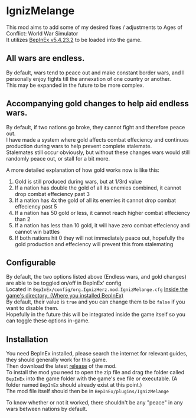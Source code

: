 # IgnizMelange

This mod aims to add some of my desired fixes / adjustments to Ages of Conflict: World War Simulator \
It utilizes [BepInEx v5.4.23.2](https://github.com/BepInEx/BepInEx) to be loaded into the game.

## All wars are endless. 

By default, wars tend to peace out and make constant border wars, and I personally enjoy fights till the annexation of one country or another. \
This may be expanded in the future to be more complex.

## Accompanying gold changes to help aid endless wars. 

By default, if two nations go broke, they cannot fight and therefore peace out. \
I have made a system where gold affects combat effeciency and continues production during wars to help prevent complete stalemate. \
Stalemates still occur obviously, but without these changes wars would still randomly peace out, or stall for a bit more. 

A more detailed explanation of how gold works now is like this: 
1) Gold is still produced during wars, but at 1/3rd value
2) If a nation has double the gold of all its enemies combined, it cannot drop combat effeciency past 3
3) If a nation has 4x the gold of all its enemies it cannot drop combat effeciency past 5
4) If a nation has 50 gold or less, it cannot reach higher combat effeciency than 2
5) If a nation has less than 10 gold, it will have zero combat effeciency and cannot win battles
6) If both nations hit 0 they will not immediately peace out, hopefully the gold production and effeciency will prevent this from stalemating 

## Configurable

By default, the two options listed above (Endless wars, and gold changes) are able to be toggled on/off in BepInEx' config \
Located in ```BepInEx/config/org.IgnizHerz.mod.IgnizMelange.cfg``` [Inside the game's directory, (Where you installed BepInEx)](https://www.youtube.com/watch?v=PFt5Jw65jrM) \
By default, their value is ```true``` and you can change them to be ```false``` if you want to disable them. \
Hopefully in the future this will be integrated inside the game itself so you can toggle these options in-game. 

## Installation
You need BepInEx installed, please search the internet for relevant guides, they should generally work for this game. \
Then download the latest [release](https://github.com/IgnizGitHub/IgnizMelange/releases/tag/Release) of the mod. \
To install the mod you need to open the zip file and drag the folder called ```BepInEx``` into the game folder with the game's exe file or executable. (A folder named ```BepInEx``` should already exist at this point.) \
The mod file itself should then be in ```BepInEx/plugins/IgnizMelange```

To know whether or not it worked, there shouldn't be any "peace" in any wars between nations by default. 
